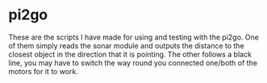 pi2go
=====
These are the scripts I have made for using and testing with the pi2go.
One of them simply reads the sonar module and outputs the distance to the closest object in the direction that it is pointing.
The other follows a black line, you may have to switch the way round you connected one/both of the motors for it to work.
